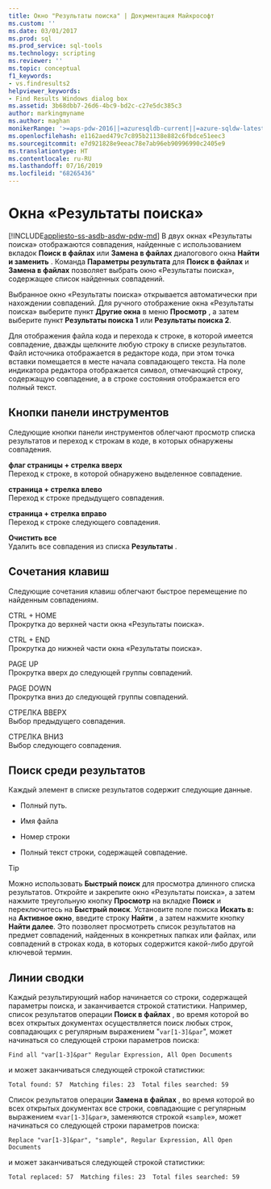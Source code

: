 ```yaml
---
title: Окно "Результаты поиска" | Документация Майкрософт
ms.custom: ''
ms.date: 03/01/2017
ms.prod: sql
ms.prod_service: sql-tools
ms.technology: scripting
ms.reviewer: ''
ms.topic: conceptual
f1_keywords:
- vs.findresults2
helpviewer_keywords:
- Find Results Windows dialog box
ms.assetid: 3b68dbb7-26d6-4bc9-bd2c-c27e5dc385c3
author: markingmyname
ms.author: maghan
monikerRange: '>=aps-pdw-2016||=azuresqldb-current||=azure-sqldw-latest||>=sql-server-2016||=sqlallproducts-allversions||>=sql-server-linux-2017||=azuresqldb-mi-current'
ms.openlocfilehash: e1162aed479c7c895b21138e882c6fbdce51eec3
ms.sourcegitcommit: e7d921828e9eeac78e7ab96eb90996990c2405e9
ms.translationtype: HT
ms.contentlocale: ru-RU
ms.lasthandoff: 07/16/2019
ms.locfileid: "68265436"
---
```

# <a name="find-results-windows"></a>Окна «Результаты поиска»
[!INCLUDE[appliesto-ss-asdb-asdw-pdw-md](../../includes/appliesto-ss-asdb-asdw-pdw-md.md)]
  В двух окнах «Результаты поиска» отображаются совпадения, найденные с использованием вкладок **Поиск в файлах** или **Замена в файлах** диалогового окна **Найти и заменить** . Команда **Параметры результата** для **Поиск в файлах** и **Замена в файлах** позволяет выбрать окно «Результаты поиска», содержащее список найденных совпадений.  
  
 Выбранное окно «Результаты поиска» открывается автоматически при нахождении совпадений. Для ручного отображение окна «Результаты поиска» выберите пункт **Другие окна** в меню **Просмотр** , а затем выберите пункт **Результаты поиска 1** или **Результаты поиска 2**.  
  
 Для отображения файла кода и перехода к строке, в которой имеется совпадение, дважды щелкните любую строку в списке результатов. Файл источника отображается в редакторе кода, при этом точка вставки помещается в месте начала совпадающего текста. На поле индикатора редактора отображается символ, отмечающий строку, содержащую совпадение, а в строке состояния отображается его полный текст.  
  
## <a name="toolbar-buttons"></a>Кнопки панели инструментов  
 Следующие кнопки панели инструментов облегчают просмотр списка результатов и переход к строкам в коде, в которых обнаружены совпадения.  
  
 **флаг страницы + стрелка вверх**  
 Переход к строке, в которой обнаружено выделенное совпадение.  
  
 **страница + стрелка влево**  
 Переход к строке предыдущего совпадения.  
  
 **страница + стрелка вправо**  
 Переход к строке следующего совпадения.  
  
 **Очистить все**  
 Удалить все совпадения из списка **Результаты** .  
  
## <a name="shortcut-keys"></a>Сочетания клавиш  
 Следующие сочетания клавиш облегчают быстрое перемещение по найденным совпадениям.  
  
 CTRL + HOME  
 Прокрутка до верхней части окна «Результаты поиска».  
  
 CTRL + END  
 Прокрутка до нижней части окна «Результаты поиска».  
  
 PAGE UP  
 Прокрутка вверх до следующей группы совпадений.  
  
 PAGE DOWN  
 Прокрутка вниз до следующей группы совпадений.  
  
 СТРЕЛКА ВВЕРХ  
 Выбор предыдущего совпадения.  
  
 СТРЕЛКА ВНИЗ  
 Выбор следующего совпадения.  
  
## <a name="search-result-entries"></a>Поиск среди результатов  
 Каждый элемент в списке результатов содержит следующие данные.  
  
-   Полный путь.  
  
-   Имя файла  
  
-   Номер строки  
  
-   Полный текст строки, содержащей совпадение.  
  
> [!TIP]  
>  Можно использовать **Быстрый поиск** для просмотра длинного списка результатов. Откройте и закрепите окно «Результаты поиска», а затем нажмите треугольную кнопку **Просмотр** на вкладке **Поиск** и переключитесь на **Быстрый поиск**. Установите поле поиска **Искать в:** на **Активное окно**, введите строку **Найти** , а затем нажмите кнопку **Найти далее**. Это позволяет просмотреть список результатов на предмет совпадений, найденных в конкретных папках или файлах, или совпадений в строках кода, в которых содержится какой-либо другой ключевой термин.  
  
## <a name="summary-lines"></a>Линии сводки  
 Каждый результирующий набор начинается со строки, содержащей параметры поиска, и заканчивается строкой статистики. Например, список результатов операции **Поиск в файлах** , во время которой во всех открытых документах осуществляется поиск любых строк, совпадающих с регулярным выражением "`var[1-3]&par`", может начинаться со следующей строки параметров поиска:  
  
 `Find all "var[1-3]&par" Regular Expression, All Open Documents`  
  
 и может заканчиваться следующей строкой статистики:  
  
 `Total found: 57  Matching files: 23  Total files searched: 59`  
  
 Список результатов операции **Замена в файлах** , во время которой во всех открытых документах все строки, совпадающие с регулярным выражением «`var[1-3]&par`», заменяются строкой «`sample`», может начинаться со следующей строки параметров поиска:  
  
 `Replace "var[1-3]&par", "sample", Regular Expression, All Open Documents`  
  
 и может заканчиваться следующей строкой статистики:  
  
 `Total replaced: 57  Matching files: 23  Total files searched: 59`  
